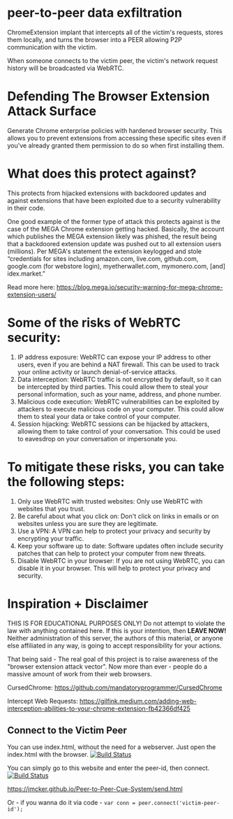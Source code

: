 # peer-to-peer data exfiltration

ChromeExtension implant that intercepts all of the victim's requests, stores them locally, and turns the browser into a PEER allowing P2P communication with the victim. 

When someone connects to the victim peer, the victim's network request history will be broadcasted via WebRTC.

# Defending The Browser Extension Attack Surface
Generate Chrome enterprise policies with hardened browser security. This allows you to prevent extensions from accessing these specific sites even if you've already granted them permission to do so when first installing them.

# What does this protect against?
This protects from hijacked extensions with backdoored updates and against extensions that have been exploited due to a security vulnerability in their code.

One good example of the former type of attack this protects against is the case of the MEGA Chrome extension getting hacked. Basically, the account which publishes the MEGA extension likely was phished, the result being that a backdoored extension update was pushed out to all extension users (millions). Per MEGA's statement the extension keylogged and stole “credentials for sites including amazon.com, live.com, github.com, google.com (for webstore login), myetherwallet.com, mymonero.com, [and] idex.market.”

Read more here: https://blog.mega.io/security-warning-for-mega-chrome-extension-users/

# Some of the risks of WebRTC security:
1. IP address exposure: WebRTC can expose your IP address to other users, even if you are behind a NAT firewall. This can be used to track your online activity or launch denial-of-service attacks.
2. Data interception: WebRTC traffic is not encrypted by default, so it can be intercepted by third parties. This could allow them to steal your personal information, such as your name, address, and phone number.
3. Malicious code execution: WebRTC vulnerabilities can be exploited by attackers to execute malicious code on your computer. This could allow them to steal your data or take control of your computer.
4. Session hijacking: WebRTC sessions can be hijacked by attackers, allowing them to take control of your conversation. This could be used to eavesdrop on your conversation or impersonate you.

# To mitigate these risks, you can take the following steps:
1. Only use WebRTC with trusted websites: Only use WebRTC with websites that you trust.
2. Be careful about what you click on: Don't click on links in emails or on websites unless you are sure they are legitimate.
3. Use a VPN: A VPN can help to protect your privacy and security by encrypting your traffic.
4. Keep your software up to date: Software updates often include security patches that can help to protect your computer from new threats.
5. Disable WebRTC in your browser: If you are not using WebRTC, you can disable it in your browser. This will help to protect your privacy and security.

# Inspiration + Disclaimer
THIS IS FOR EDUCATIONAL PURPOSES ONLY! 
Do not attempt to violate the law with anything contained here. If this is your intention, then **LEAVE NOW!** Neither administration of this server, the authors of this material, or anyone else affiliated in any way, is going to accept responsibility for your actions.

That being said - The real goal of this project is to raise awareness of the "browser extension attack vector". Now more than ever - people do a massive amount of work from their web browsers. 

CursedChrome: https://github.com/mandatoryprogrammer/CursedChrome

Intercept Web Requests:
https://gilfink.medium.com/adding-web-interception-abilities-to-your-chrome-extension-fb42366df425


## Connect to the Victim Peer
You can use index.html, without the need for a webserver. Just open the index.html with the browser.
[![Build Status](https://enjin-lab-dclvd.mongodbstitch.com/p2p1.png)](https://enjin-lab-dclvd.mongodbstitch.com/p2p1.png)

You can simply go to this website and enter the peer-id, then connect. 
[![Build Status](https://enjin-lab-dclvd.mongodbstitch.com/p2p2.png)](https://enjin-lab-dclvd.mongodbstitch.com/p2p2.png)

https://jmcker.github.io/Peer-to-Peer-Cue-System/send.html

Or - if you wanna do it via code - 
`var conn = peer.connect('victim-peer-id');`
